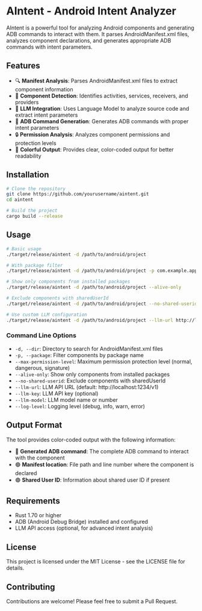 # AIntent - Android Intent Analyzer

AIntent is a powerful tool for analyzing Android components and generating ADB commands to interact with them. It parses AndroidManifest.xml files, analyzes component declarations, and generates appropriate ADB commands with intent parameters.

## Features

- 🔍 **Manifest Analysis**: Parses AndroidManifest.xml files to extract component information
- 🎯 **Component Detection**: Identifies activities, services, receivers, and providers
- 🤖 **LLM Integration**: Uses Language Model to analyze source code and extract intent parameters
- 📱 **ADB Command Generation**: Generates ADB commands with proper intent parameters
- 🔒 **Permission Analysis**: Analyzes component permissions and protection levels
- 🎨 **Colorful Output**: Provides clear, color-coded output for better readability

## Installation

```bash
# Clone the repository
git clone https://github.com/yourusername/aintent.git
cd aintent

# Build the project
cargo build --release
```

## Usage

```bash
# Basic usage
./target/release/aintent -d /path/to/android/project

# With package filter
./target/release/aintent -d /path/to/android/project -p com.example.app

# Show only components from installed packages
./target/release/aintent -d /path/to/android/project --alive-only

# Exclude components with sharedUserId
./target/release/aintent -d /path/to/android/project --no-shared-userid

# Use custom LLM configuration
./target/release/aintent -d /path/to/android/project --llm-url http://localhost:1234/v1 --llm-model gpt-3.5-turbo
```

### Command Line Options

- `-d, --dir`: Directory to search for AndroidManifest.xml files
- `-p, --package`: Filter components by package name
- `--max-permission-level`: Maximum permission protection level (normal, dangerous, signature)
- `--alive-only`: Show only components from installed packages
- `--no-shared-userid`: Exclude components with sharedUserId
- `--llm-url`: LLM API URL (default: http://localhost:1234/v1)
- `--llm-key`: LLM API key (optional)
- `--llm-model`: LLM model name or number
- `--log-level`: Logging level (debug, info, warn, error)

## Output Format

The tool provides color-coded output with the following information:

- 🔵 **Generated ADB command**: The complete ADB command to interact with the component
- 🟢 **Manifest location**: File path and line number where the component is declared
- 🟣 **Shared User ID**: Information about shared user ID if present

## Requirements

- Rust 1.70 or higher
- ADB (Android Debug Bridge) installed and configured
- LLM API access (optional, for advanced intent analysis)

## License

This project is licensed under the MIT License - see the LICENSE file for details.

## Contributing

Contributions are welcome! Please feel free to submit a Pull Request. 
